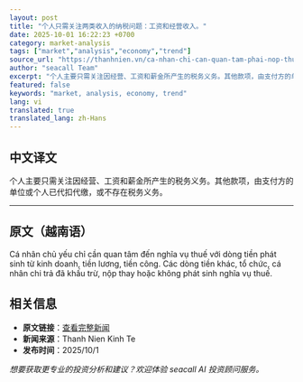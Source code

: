 ```yaml
---
layout: post
title: "个人只需关注两类收入的纳税问题：工资和经营收入。"
date: 2025-10-01 16:22:23 +0700
category: market-analysis
tags: ["market","analysis","economy","trend"]
source_url: "https://thanhnien.vn/ca-nhan-chi-can-quan-tam-phai-nop-thue-voi-2-dong-tien-luong-va-kinh-doanh-185251001112017508.htm"
author: "seacall Team"
excerpt: "个人主要只需关注因经营、工资和薪金所产生的税务义务。其他款项，由支付方的单位或个人已代扣代缴，或不存在税务义务。..."
featured: false
keywords: "market, analysis, economy, trend"
lang: vi
translated: true
translated_lang: zh-Hans
---
```


## 中文译文

个人主要只需关注因经营、工资和薪金所产生的税务义务。其他款项，由支付方的单位或个人已代扣代缴，或不存在税务义务。

---

## 原文（越南语）

C&aacute; nh&acirc;n chủ yếu chỉ cần quan t&acirc;m đến nghĩa vụ thuế với d&ograve;ng tiền ph&aacute;t sinh từ kinh doanh, tiền lương, tiền c&ocirc;ng. C&aacute;c d&ograve;ng tiền kh&aacute;c, tổ chức, c&aacute; nh&acirc;n chi trả đ&atilde; khấu trừ, nộp thay hoặc kh&ocirc;ng ph&aacute;t sinh nghĩa vụ thuế.

## 相关信息

- **原文链接**：[查看完整新闻](https://thanhnien.vn/ca-nhan-chi-can-quan-tam-phai-nop-thue-voi-2-dong-tien-luong-va-kinh-doanh-185251001112017508.htm)
- **新闻来源**：Thanh Nien Kinh Te
- **发布时间**：2025/10/1

*想要获取更专业的投资分析和建议？欢迎体验 seacall AI 投资顾问服务。*